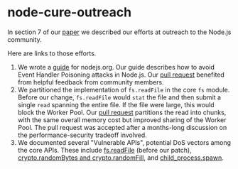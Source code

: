 # node-cure-outreach

In section 7 of our [paper](http://people.cs.vt.edu/~davisjam/downloads/publications/DavisWilliamsonLee-SenseOfTime-USENIXSecurity18.pdf) we described our efforts at outreach to the Node.js community.

Here are links to those efforts.

1. We wrote a [guide](https://nodejs.org/en/docs/guides/dont-block-the-event-loop/) for nodejs.org. Our guide describes how to avoid Event Handler Poisoning attacks in Node.js. Our [pull request](https://github.com/nodejs/nodejs.org/pull/1478) benefited from helpful feedback from community members.
2. We partitioned the implementation of `fs.readFile` in the core `fs` module. Before our change, `fs.readFile` would `stat` the file and then submit a single `read` spanning the entire file. If the file were large, this would block the Worker Pool. Our [pull request](https://github.com/nodejs/node/pull/17054) partitions the read into chunks, with the same overall memory cost but improved sharing of the Worker Pool. The pull request was accepted after a months-long discussion on the performance-security tradeoff involved.
3. We documented several "Vulnerable APIs", potential DoS vectors among the core APIs. These include [fs.readFile](https://github.com/nodejs/node/pull/17154) (before our patch), [crypto.randomBytes and crypto.randomFill](https://github.com/nodejs/node/pull/17250), and [child_process.spawn](https://github.com/nodejs/node/pull/21234).
